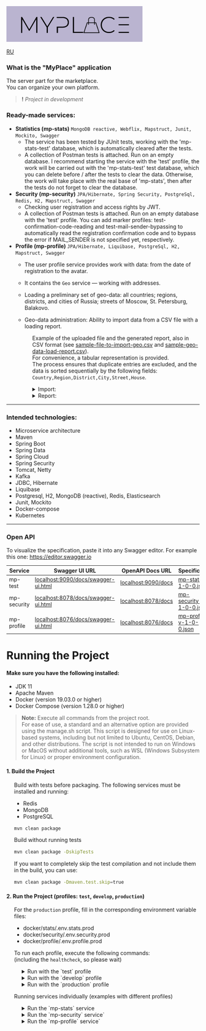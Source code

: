 ![myplace.png](docs/images/logo.png)

[RU](README-RU.md)

### What is the "MyPlace" application
The server part for the marketplace.  
You can organize your own platform.

> **!** _Project in development_

### Ready-made services:
- **Statistics (mp-stats)** `MongoDB reactive, Webflix, Mapstruct, Junit, Mockito, Swagger`  
  - The service has been tested by JUnit tests, working with the 'mp-stats-test' database, which is automatically cleared after the tests.  
  - A collection of Postman tests is attached. Run on an empty database. I recommend starting the service with the 'test' profile, the work will be carried out with the 'mp-stats-test' test database, which you can delete before / after the tests to clear the data. Otherwise, the work will take place with the real base of 'mp-stats', then after the tests do not forget to clear the database.
- **Security (mp-security)** `JPA/Hibernate, Spring Security, PostgreSql, Redis, H2, Mapstruct, Swagger`  
  - Checking user registration and access rights by JWT.  
  - A collection of Postman tests is attached. Run on an empty database with the 'test' profile. You can add marker profiles:
    test-confirmation-code-reading and test-mail-sender-bypassing to automatically read the registration confirmation code and to bypass the error if MAIL_SENDER is not specified yet, respectively.
- **Profile (mp-profile)** `JPA/Hibernate, Liquibase, PostgreSql, H2, Mapstruct, Swagger`
  - The user profile service provides work with data: from the date of registration to the avatar. 
  - It contains the `Geo` service — working with addresses.
  - Loading a preliminary set of geo-data: all countries; regions, districts, and cities of Russia; streets of Moscow, St. Petersburg, Balakovo.
  - Geo-data administration: Ability to import data from a CSV file with a loading report.
  
    <div style="margin-left: 20px;">

    Example of the uploaded file and the generated report, also in CSV format (see [sample-file-to-import-geo.csv](docs/files/sample-file-to-import-geo.csv) and [sample-geo-data-load-report.csv](docs/files/sample-geo-data-load-report.csv)).  
    For convenience, a tabular representation is provided.  
    The process ensures that duplicate entries are excluded, and the data is sorted sequentially by the following fields: `Country,Region,District,City,Street,House`.

    <details>
    <summary>Import:</summary>

    ![sample-file-to-import_geo-data.png](docs/images/sample-file-to-import_geo-data.png)

    </details>

    <details>
    <summary>Report:</summary>

    ![sample-geo-data-load-report.png](docs/images/sample-geo-data-load-report.png)

    </details>

    </div>  

---

### Intended technologies:
- Microservice architecture
- Maven
- Spring Boot
- Spring Data
- Spring Cloud
- Spring Security
- Tomcat, Netty
- Kafka
- JDBC, Hibernate
- Liquibase
- Postgresql, H2, MongoDB (reactive), Redis, Elasticsearch
- Junit, Mockito
- Docker-compose
- Kubernetes

---

### Open API

To visualize the specification, paste it into any Swagger editor. For example this one: https://editor.swagger.io

| Service     | Swagger UI URL                                                             | OpenAPI Docs URL                           | Specification                                                                        |
|-------------|----------------------------------------------------------------------------|--------------------------------------------|--------------------------------------------------------------------------------------|
| mp-test     | [localhost:9090/docs/swagger-ui.html](localhost:9090/docs/swagger-ui.html) | [localhost:9090/docs](localhost:9090/docs) | [mp-stats-v-1-0-0.json](docs/specification/mp-stats-service-spec-v-1-0-0.json)       |
| mp-security | [localhost:8078/docs/swagger-ui.html](localhost:8078/docs/swagger-ui.html) | [localhost:8078/docs](localhost:8078/docs) | [mp-security-v-1-0-0.json](docs/specification/mp-security-service-spec-v-1-0-0.json) |
| mp-profile  | [localhost:8076/docs/swagger-ui.html](localhost:8076/docs/swagger-ui.html) | [localhost:8076/docs](localhost:8076/docs) | [mp-profile-v-1-0-0.json](docs/specification/mp-profile-service-spec-v-1-0-0.json)   |

# Running the Project

#### Make sure you have the following installed:
- JDK 11
- Apache Maven
- Docker (version 19.03.0 or higher)
- Docker Compose (version 1.28.0 or higher)

> **Note:** Execute all commands from the project root.  
> For ease of use, a standard and an alternative option are provided using the manage.sh script.
> This script is designed for use on Linux-based systems, including but not limited to Ubuntu, CentOS, Debian, and other distributions. 
> The script is not intended to run on Windows or MacOS without additional tools, such as WSL (Windows Subsystem for Linux) or proper environment configuration.

#### 1. Build the Project

<div style="margin-left: 20px;">

Build with tests before packaging. The following services must be installed and running:
- Redis
- MongoDB
- PostgreSQL

```bash
mvn clean package
```

Build without running tests

```bash
mvn clean package -DskipTests
```

If you want to completely skip the test compilation and not include them in the build, you can use:

```bash
mvn clean package -Dmaven.test.skip=true
````

</div>

#### 2. Run the Project (profiles: `test`, `develop`, `production`)

<div style="margin-left: 20px;">

For the `production` profile, fill in the corresponding environment variable files:
- docker/stats/.env.stats.prod
- docker/security/.env.security.prod
- docker/profile/.env.profile.prod

To run each profile, execute the following commands:  
(including the `healthcheck`, so please wait)

<div style="margin-left: 20px;">

<details>
<summary>Run with the `test` profile</summary>

`test` profile


  ```bash
  docker-compose -f docker/docker-compose-test.yml --profile full up
  ```
or
  ```bash
  docker/manage.sh test up
  ```

[//]: # (</div>)

</details>

<details>
<summary>Run with the `develop` profile</summary>

`develop` profile

[//]: # (<div style="margin-left: 20px;">)

 ```bash  
 docker-compose -f docker/docker-compose-dev.yml --profile full up
 ```
or
 ```bash
 docker/manage.sh dev up
 ```

[//]: # (</div>)

</details>

<details>
<summary>Run with the `production` profile</summary>

`production` profile

[//]: # (<div style="margin-left: 20px;">)

 ```bash  
 docker-compose -f docker/docker-compose-prod.yml --profile full up
 ```
or
 ```bash
docker/manage.sh prod up
 ```

> NOTE: In the standard setup (without using a script),
> you can specify an override file for docker-compose to set different values for services.
> This is useful for testing in a 'production' environment.  
Example:
> ```bash
>  docker-compose -f docker/docker-compose-prod.yml -f docker/docker-compose-prod.override.yml --profile full up
>  ```

</details>

</div>

</div>

<div style="margin-left: 20px;">

Running services individually (examples with different profiles)

<div style="margin-left: 20px;">

<details>
<summary>Run the `mp-stats` service</summary>

`mp-stats` service

<div style="margin-left: 20px;">

`test` profile

```bash  
docker-compose -f docker/docker-compose-test.yml --profile stats up
```
or
```bash 
docker/manage.sh test up stats
```

`develop` profile

 ```bash  
docker-compose -f docker/docker-compose-dev.yml --profile stats up
 ```
or
 ```bash
docker/manage.sh dev up stats
 ```

`production` profile

 ```bash  
docker-compose -f docker/docker-compose-prod.yml --profile stats up
 ```
or
 ```bash
docker/manage.sh prod up stats
 ```

</div>

</details>

<details>
<summary>Run the `mp-security` service`</summary>

`mp-security` service

<div style="margin-left: 20px;">

`test` profile

```bash  
docker-compose -f docker/docker-compose-test.yml --profile security up
```
or
```bash 
docker/manage.sh test up security
```

`develop` profile

 ```bash  
docker-compose -f docker/docker-compose-dev.yml --profile security up
 ```
or
 ```bash
docker/manage.sh dev up security
 ```

`production` profile

 ```bash  
docker-compose -f docker/docker-compose-prod.yml --profile security up
 ```
or
 ```bash
docker/manage.sh prod up security
 ```

</div>

</details>

<details>
<summary>Run the `mp-profile` service`</summary>

`mp-profile` service

<div style="margin-left: 20px;">

`test` profile

```bash  
docker-compose -f docker/docker-compose-test.yml --profile profile up
```
or
```bash 
docker/manage.sh test up profile
```

`develop` profile

 ```bash  
docker-compose -f docker/docker-compose-dev.yml --profile profile up
 ```
or
 ```bash
docker/manage.sh dev up profile
 ```

`production` profile

 ```bash  
docker-compose -f docker/docker-compose-prod.yml --profile profile up
 ```
or
 ```bash
docker/manage.sh prod up profile
 ```

</div>

</details>

</div>

</div>
